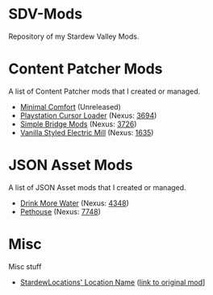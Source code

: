 # SDV-Mods
Repository of my Stardew Valley Mods.

# Content Patcher Mods
A list of Content Patcher mods that I created or managed.
* [Minimal Comfort](https://github.com/Warilized/SDV-Mods/tree/main/%5BCP%5D%20Minimal%20Comfort) (Unreleased)
* [Playstation Cursor Loader](https://github.com/Warilized/SDV-Mods/tree/main/%5BCP%5D%20Playstation%20Cursor%20Loader) (Nexus: [3694](https://www.nexusmods.com/stardewvalley/mods/3694))
* [Simple Bridge Mods](https://github.com/Warilized/SDV-Mods/tree/main/%5BCP%5D%20Simple%20Bridge%20Mod) (Nexus: [3726](https://www.nexusmods.com/stardewvalley/mods/3726)) 
* [Vanilla Styled Electric Mill](https://github.com/Warilized/SDV-Mods/tree/main/%5BCP%5D%20Vanilla%20Styled%20Electric%20Mill) (Nexus: [1635](https://www.nexusmods.com/stardewvalley/mods/1635))

# JSON Asset Mods
A list of JSON Asset mods that I created or managed.
* [Drink More Water](https://github.com/Warilized/SDV-Mods/tree/main/%5BJA%5D%20Drink%20More%20Water) (Nexus: [4348](https://www.nexusmods.com/stardewvalley/mods/4384))
* [Pethouse](https://github.com/Warilized/SDV-Mods/tree/main/%5BJA-CP%5D%20Pethouse) (Nexus: [7748](https://www.nexusmods.com/stardewvalley/mods/7748))

# Misc
Misc stuff
* [StardewLocations' Location Name](https://github.com/Warilized/SDV-Mods/tree/main/Stardew%20Locations'%20Location%20Name/i18n) ([link to original mod](https://www.nexusmods.com/stardewvalley/mods/1929)]
